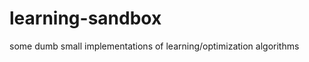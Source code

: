 learning-sandbox
================

some dumb small implementations of learning/optimization algorithms
